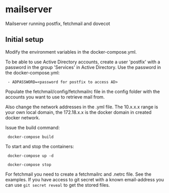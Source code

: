 # mailserver
Mailserver running postfix, fetchmail and dovecot

## Initial setup
Modify the environment variables in the docker-compose.yml. 

To be able to use Active Directory accounts, create a user 'postfix' with 
a password in the group 'Services' in Active Directory. Use the password 
in the docker-compose.yml:

` - ADPASSWORD=<password for postfix to access AD>`

Populate the fetchmail/config/fetchmailrc file in the config folder with the accounts 
you want to use to retrieve mail from.

Also change the network addresses in the .yml file. The 10.x.x.x range is your
own local domain, the 172.18.x.x is the docker domain in created docker network.

Issue the build command:

` docker-compose build`

To start and stop the containers:

` docker-compose up -d`

` docker-compose stop`

For fetchmail you need to create a fetchmailrc and .netrc file. See the examples.
If you have access to git secret with a known email-address you can use `git secret reveal` to
get the stored files.
 
